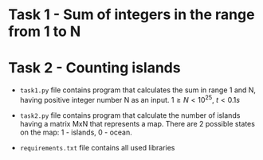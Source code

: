 # Task 1 - Sum of integers in the range from 1 to N
# Task 2 - Counting islands

* ```task1.py``` file contains program that calculates the sum in range 1 and N, having positive integer number N as an input. ${1 \geq N < 10^{25}}$, ${t < 0.1s}$

* ```task2.py``` file contains program that calculate the number of islands having a matrix MxN that represents a map. There are 2 possible states on the map: 1 - islands, 0 - ocean.  

* ```requirements.txt``` file contains all used libraries
